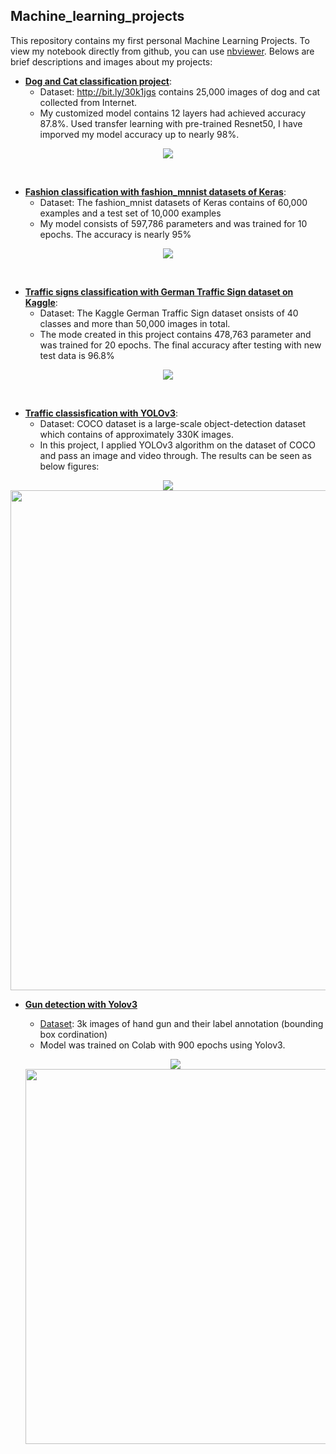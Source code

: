 ## Machine_learning_projects
This repository contains my first personal Machine Learning Projects. To view my notebook directly from github, you can use [nbviewer](https://nbviewer.jupyter.org/). Belows are brief descriptions and images about my projects: 

- [**Dog and Cat classification project**](https://github.com/quangnhat185/Machine_learning_projects/tree/master/Dog_Cat_classification):
  - Dataset: http://bit.ly/30k1jgs contains 25,000 images of dog and cat collected from Internet. 
  - My customized model contains 12 layers had achieved accuracy 87.8%. Used transfer learning with pre-trained Resnet50, I have imporved my model accuracy up to nearly 98%.
  
<p align="center">
  <img src="https://github.com/quangnhat185/Machine_learning_projects/blob/master/Dog_Cat_classification/Dog_cat_prediction.png">
</p>
<br>

- [**Fashion classification with fashion_mnnist datasets of Keras**](https://github.com/quangnhat185/Machine_learning_projects/tree/master/Fashion_classification):
  - Dataset: The fashion_mnist datasets of Keras contains of 60,000 examples and a test set of 10,000 examples
  - My model consists of 597,786 parameters and was trained for 10 epochs. The accuracy is nearly 95%
<p align="center">
  <img src="https://github.com/quangnhat185/Machine_learning_projects/blob/master/Fashion_classification/F1.jpg">
</p>
<br>

- [**Traffic signs classification with German Traffic Sign dataset on Kaggle**](https://github.com/quangnhat185/Machine_learning_projects/tree/master/Traffic_signs_classification):
  - Dataset: The Kaggle German Traffic Sign dataset onsists of 40 classes and more than 50,000 images in total.
  - The mode created in this project contains 478,763 parameter and was trained for 20 epochs. The final accuracy after testing with new test data is 96.8%
<p align="center">
  <img src="https://github.com/quangnhat185/Machine_learning_projects/blob/master/Traffic_signs_classification/Traffic_sign_test.png">
</p>
<br>

- [**Traffic classisfication with YOLOv3**](https://github.com/quangnhat185/Machine_learning_projects/tree/master/Traffic_classification_Yolov3):
  - Dataset: COCO dataset is a large-scale object-detection dataset which contains of approximately 330K images. 
  - In this project, I applied YOLOv3 algorithm on the dataset of COCO and pass an image and video through. The results can be seen as below figures: 
  
<p align="center">
  <img src="https://github.com/quangnhat185/Machine_learning_projects/blob/master/Traffic_classification_Yolov3/T1.png">
  <img src="https://github.com/quangnhat185/Machine_learning_projects/blob/master/Traffic_classification_Yolov3/Vietnam_traffic.gif", width = "800">
</p>

- [**Gun detection with Yolov3**](https://github.com/quangnhat185/Machine_learning_projects/tree/master/Gun_detection_Yolov3)
  - [Dataset](http://www.mediafire.com/file/pvfircmboaelkxc/Gun_data_labeled.zip/file): 3k images of hand gun and their label annotation (bounding box cordination)
  - Model was trained on Colab with 900 epochs using Yolov3. 
  
  <p align="center">
  <img src="https://github.com/quangnhat185/Machine_learning_projects/blob/master/Gun_detection_Yolov3/gun_detection.png">
  <img src="https://github.com/quangnhat185/Machine_learning_projects/blob/master/Gun_detection_Yolov3/gun_detection.gif", width = "600">
</p>
  
